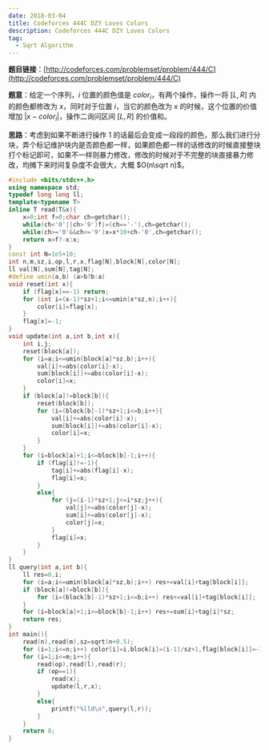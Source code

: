 ```yaml
---
date: 2018-03-04
title: Codeforces 444C DZY Loves Colors
description: Codeforces 444C DZY Loves Colors
tag:
  - Sqrt Algorithm
---
```


**题目链接**：[http://codeforces.com/problemset/problem/444/C](http://codeforces.com/problemset/problem/444/C)

**题意**：给定一个序列，$i$ 位置的颜色值是 $color_i$，有两个操作，操作一将 $[L,R]$ 内的颜色都修改为 $x$，同时对于位置 $i$，当它的颜色改为 $x$ 的时候，这个位置的价值增加 $|x-color_i|$，操作二询问区间 $[L,R]$ 的价值和。

**思路**：考虑到如果不断进行操作 $1$ 的话最后会变成一段段的颜色，那么我们进行分块，弄个标记维护块内是否颜色都一样，如果颜色都一样的话修改的时候直接整块打个标记即可，如果不一样则暴力修改，修改的时候对于不完整的块直接暴力修改，均摊下来时间复杂度不会很大，大概 $O(n\sqrt n)$。

```cpp
#include <bits/stdc++.h>
using namespace std;
typedef long long ll;
template<typename T>
inline T read(T&x){
    x=0;int f=0;char ch=getchar();
    while(ch<'0'||ch>'9')f|=(ch=='-'),ch=getchar();
    while(ch>='0'&&ch<='9')x=x*10+ch-'0',ch=getchar();
    return x=f?-x:x;
}
const int N=1e5+10;
int n,m,sz,i,op,l,r,x,flag[N],block[N],color[N];
ll val[N],sum[N],tag[N];
#define umin(a,b) (a>b?b:a)
void reset(int x){
    if (flag[x]==-1) return;
    for (int i=(x-1)*sz+1;i<=umin(x*sz,n);i++){
        color[i]=flag[x];
    }
    flag[x]=-1;
}
void update(int a,int b,int x){
    int i,j;
    reset(block[a]);
    for (i=a;i<=umin(block[a]*sz,b);i++){
        val[i]+=abs(color[i]-x);
        sum[block[i]]+=abs(color[i]-x);
        color[i]=x;
    }
    if (block[a]!=block[b]){
        reset(block[b]);
        for (i=(block[b]-1)*sz+1;i<=b;i++){
            val[i]+=abs(color[i]-x);
            sum[block[i]]+=abs(color[i]-x);
            color[i]=x;
        }
    }
    for (i=block[a]+1;i<=block[b]-1;i++){
        if (flag[i]!=-1){
            tag[i]+=abs(flag[i]-x);
            flag[i]=x;
        }
        else{
            for (j=(i-1)*sz+1;j<=i*sz;j++){
                val[j]+=abs(color[j]-x);
                sum[i]+=abs(color[j]-x);
                color[j]=x;
            }
            flag[i]=x;
        }
    }
}
ll query(int a,int b){
    ll res=0,i;
    for (i=a;i<=umin(block[a]*sz,b);i++) res+=val[i]+tag[block[i]];
    if (block[a]!=block[b]){
        for (i=(block[b]-1)*sz+1;i<=b;i++) res+=val[i]+tag[block[i]];
    }
    for (i=block[a]+1;i<=block[b]-1;i++) res+=sum[i]+tag[i]*sz;
    return res;
}
int main(){
    read(n),read(m),sz=sqrt(n+0.5);
    for (i=1;i<=n;i++) color[i]=i,block[i]=(i-1)/sz+1,flag[block[i]]=-1;
    for (i=1;i<=m;i++){
        read(op),read(l),read(r);
        if (op==1){
            read(x);
            update(l,r,x);
        }
        else{
            printf("%lld\n",query(l,r));
        }
    }
    return 0;
}
```
